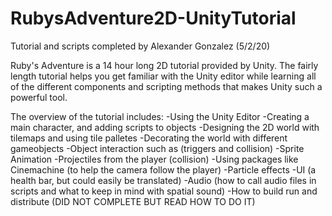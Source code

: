 # RubysAdventure2D-UnityTutorial

Tutorial and scripts completed by Alexander Gonzalez (5/2/20)

Ruby's Adventure is a 14 hour long 2D tutorial provided by Unity. The fairly length tutorial helps you get familiar with the Unity
editor while learning all of the different components and scripting methods that makes Unity such a powerful tool.


The overview of the tutorial includes:
-Using the Unity Editor
-Creating a main character, and adding scripts to objects
-Designing the 2D world with tilemaps and using tile palletes
-Decorating the world with different gameobjects
-Object interaction such as (triggers and collision)
-Sprite Animation
-Projectiles from the player (collision)
-Using packages like Cinemachine (to help the camera follow the player)
-Particle effects
-UI (a health bar, but could easily be translated)
-Audio (how to call audio files in scripts and what to keep in mind with spatial sound)
-How to build run and distribute (DID NOT COMPLETE BUT READ HOW TO DO IT)
